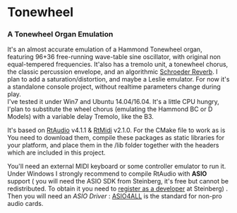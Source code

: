 # Tonewheel

### A Tonewheel Organ Emulation

It's an almost accurate emulation of a Hammond Tonewheel organ, featuring 96+36 free-running wave-table sine oscillator, with original non equal-tempered frequencies. 
It'also has a tremolo unit, a tonewheel chorus, the classic percussion envelope, and an algorithmic [Schroeder Reverb](https://ccrma.stanford.edu/~jos/pasp/). I plan to add a saturation/distortion, and maybe a Leslie emulator. 
For now it's a standalone console project, without realtime parameters change during play.  
I've tested it under Win7 and Ubuntu 14.04/16.04. It's a little CPU hungry, I'plan to substitute the wheel chorus (emulating the Hammond BC or D Models) with a variable delay Tremolo, like the B3.

It's based on [RtAudio](http://www.music.mcgill.ca/~gary/rtaudio/) v4.1.1 & [RtMidi](http://music.mcgill.ca/~gary/rtmidi/) v2.1.0. For the CMake file to work as is You need to download them, compile these packages as static libraries for your platform, and place them in the /lib folder together with the headers which are included in this project. 

You'll need an external MIDI keyboard or some controller emulator to run it. Under Windows I strongly recommend to compile RtAudio with **ASIO** support ( you will need the ASIO SDK from Steinberg, it's free but cannot be redistributed. To obtain it you need to [register as a developer](http://www.steinberg.net/en/company/developers.html) at Steinberg) . Then you will need an *ASIO Driver* : [ASIO4ALL](http://www.asio4all.com/) is the standard for non-pro audio cards. 


